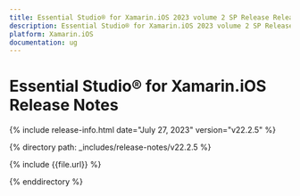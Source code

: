 ```yaml
---
title: Essential Studio® for Xamarin.iOS 2023 volume 2 SP Release Release Notes  
description: Essential Studio® for Xamarin.iOS 2023 volume 2 SP Release Release Notes  
platform: Xamarin.iOS
documentation: ug
---
```


# Essential Studio® for Xamarin.iOS  Release Notes  

{% include release-info.html date="July 27, 2023"  version="v22.2.5" %} 

{% directory path: _includes/release-notes/v22.2.5 %}

{% include {{file.url}} %}

{% enddirectory %}